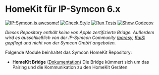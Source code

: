 # HomeKit für IP-Symcon 6.x

[![IP-Symcon is awesome!](https://img.shields.io/badge/IP--Symcon-6.x-blue.svg)](https://www.symcon.de)
[![Check Style](https://github.com/paresy/HomeKit/workflows/Check%20Style/badge.svg)](https://github.com/paresy/HomeKit/actions)
[![Run Tests](https://github.com/paresy/HomeKit/workflows/Run%20Tests/badge.svg)](https://github.com/paresy/HomeKit/actions)
[![Show Codecov](https://codecov.io/gh/paresy/HomeKit/branch/master/graph/badge.svg)](https://codecov.io/gh/paresy/HomeKit/branch/master)

_Dieses Repository enthält keine von Apple zertifizierte Bridge. Außerdem wird es ausschließlich von der IP-Symcon Community (<a href="https://www.symcon.de/forum/members/1-paresy">paresy</a>, <a href="https://www.symcon.de/forum/members/10751-KaiS">KaiS</a>) gepflegt und nicht von der Symcon GmbH angeboten._

Folgende Module beinhaltet das Symcon HomeKit Repository:

- __HomeKit Bridge__ ([Dokumentation](docs))
    Die Bridge kümmert sich um das Pairing und die Kommunikation zu den HomeKit Geräten
